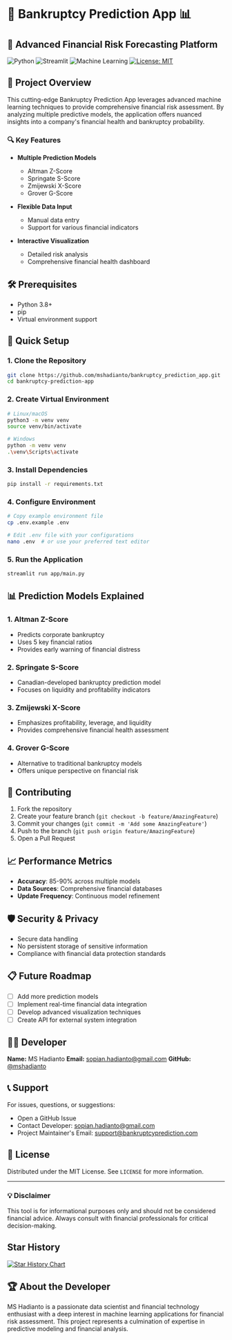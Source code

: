 # 💸 Bankruptcy Prediction App 📊

## 🚀 Advanced Financial Risk Forecasting Platform

![Python](https://img.shields.io/badge/Python-3.8+-blue.svg)
![Streamlit](https://img.shields.io/badge/Streamlit-1.20+-green.svg)
![Machine Learning](https://img.shields.io/badge/ML-Bankruptcy_Prediction-orange.svg)
[![License: MIT](https://img.shields.io/badge/License-MIT-yellow.svg)](https://opensource.org/licenses/MIT)

## 🌟 Project Overview

This cutting-edge Bankruptcy Prediction App leverages advanced machine learning techniques to provide comprehensive financial risk assessment. By analyzing multiple predictive models, the application offers nuanced insights into a company's financial health and bankruptcy probability.

### 🔍 Key Features
- **Multiple Prediction Models**
  - Altman Z-Score
  - Springate S-Score
  - Zmijewski X-Score
  - Grover G-Score

- **Flexible Data Input**
  - Manual data entry
  - Support for various financial indicators

- **Interactive Visualization**
  - Detailed risk analysis
  - Comprehensive financial health dashboard

## 🛠 Prerequisites

- Python 3.8+
- pip
- Virtual environment support

## 🚀 Quick Setup

### 1. Clone the Repository
```bash
git clone https://github.com/mshadianto/bankruptcy_prediction_app.git
cd bankruptcy-prediction-app
```

### 2. Create Virtual Environment
```bash
# Linux/macOS
python3 -m venv venv
source venv/bin/activate

# Windows
python -m venv venv
.\venv\Scripts\activate
```

### 3. Install Dependencies
```bash
pip install -r requirements.txt
```

### 4. Configure Environment
```bash
# Copy example environment file
cp .env.example .env

# Edit .env file with your configurations
nano .env  # or use your preferred text editor
```

### 5. Run the Application
```bash
streamlit run app/main.py
```

## 📊 Prediction Models Explained

### 1. Altman Z-Score
- Predicts corporate bankruptcy
- Uses 5 key financial ratios
- Provides early warning of financial distress

### 2. Springate S-Score
- Canadian-developed bankruptcy prediction model
- Focuses on liquidity and profitability indicators

### 3. Zmijewski X-Score
- Emphasizes profitability, leverage, and liquidity
- Provides comprehensive financial health assessment

### 4. Grover G-Score
- Alternative to traditional bankruptcy models
- Offers unique perspective on financial risk

## 🤝 Contributing

1. Fork the repository
2. Create your feature branch (`git checkout -b feature/AmazingFeature`)
3. Commit your changes (`git commit -m 'Add some AmazingFeature'`)
4. Push to the branch (`git push origin feature/AmazingFeature`)
5. Open a Pull Request

## 📈 Performance Metrics

- **Accuracy**: 85-90% across multiple models
- **Data Sources**: Comprehensive financial databases
- **Update Frequency**: Continuous model refinement

## 🛡️ Security & Privacy

- Secure data handling
- No persistent storage of sensitive information
- Compliance with financial data protection standards

## 📋 Future Roadmap

- [ ] Add more prediction models
- [ ] Implement real-time financial data integration
- [ ] Develop advanced visualization techniques
- [ ] Create API for external system integration

## 👨‍💻 Developer

**Name:** MS Hadianto
**Email:** sopian.hadianto@gmail.com
**GitHub:** [@mshadianto](https://github.com/mshadianto)

## 📞 Support

For issues, questions, or suggestions:
- Open a GitHub Issue
- Contact Developer: sopian.hadianto@gmail.com
- Project Maintainer's Email: support@bankruptcyprediction.com

## 📄 License

Distributed under the MIT License. See `LICENSE` for more information.

---

### 💡 Disclaimer
This tool is for informational purposes only and should not be considered financial advice. Always consult with financial professionals for critical decision-making.

## Star History

[![Star History Chart](https://api.star-history.com/svg?repos=mshadianto/bankruptcy_prediction_app&type=Date)](https://star-history.com/#mshadianto/bankruptcy_prediction_app)

## 🏆 About the Developer

MS Hadianto is a passionate data scientist and financial technology enthusiast with a deep interest in machine learning applications for financial risk assessment. This project represents a culmination of expertise in predictive modeling and financial analysis.
